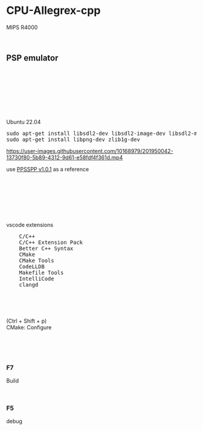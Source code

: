 # CPU-Allegrex-cpp

MIPS R4000

<br>

## PSP emulator

<br><br><br>

<br><br><br>

Ubuntu 22.04

<pre>
sudo apt-get install libsdl2-dev libsdl2-image-dev libsdl2-mixer-dev libsdl2-net-dev libsdl2-ttf-dev libglew-dev
sudo apt-get install libpng-dev zlib1g-dev
</pre>



https://user-images.githubusercontent.com/10168979/201950042-13730f80-5b89-4312-9d61-e58fdf4f361d.mp4





use [PPSSPP v1.0.1](https://github.com/hrydgard/ppsspp) as a reference

<br><br><br><br><br><br>

vscode extensions

<pre>
    C/C++
    C/C++ Extension Pack
    Better C++ Syntax
    CMake
    CMake Tools
    CodeLLDB
    Makefile Tools
    IntelliCode
    clangd
</pre>

<br><br><br>

(Ctrl + Shift + p)  
CMake: Configure

<br><br><br>

### F7

Build

<br>

### F5

debug

<br><br><br><br><br><br><br><br><br>

